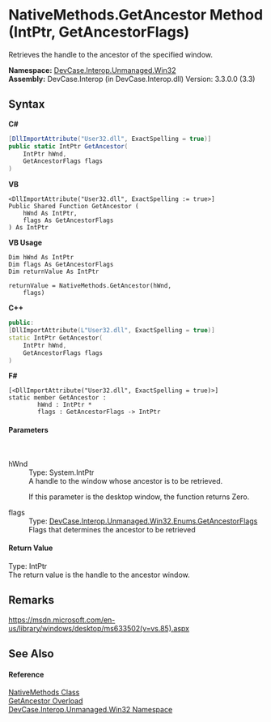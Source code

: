 # NativeMethods.GetAncestor Method (IntPtr, GetAncestorFlags)
 

Retrieves the handle to the ancestor of the specified window.

**Namespace:**&nbsp;<a href="N_DevCase_Interop_Unmanaged_Win32">DevCase.Interop.Unmanaged.Win32</a><br />**Assembly:**&nbsp;DevCase.Interop (in DevCase.Interop.dll) Version: 3.3.0.0 (3.3)

## Syntax

**C#**<br />
``` C#
[DllImportAttribute("User32.dll", ExactSpelling = true)]
public static IntPtr GetAncestor(
	IntPtr hWnd,
	GetAncestorFlags flags
)
```

**VB**<br />
``` VB
<DllImportAttribute("User32.dll", ExactSpelling := true>]
Public Shared Function GetAncestor ( 
	hWnd As IntPtr,
	flags As GetAncestorFlags
) As IntPtr
```

**VB Usage**<br />
``` VB Usage
Dim hWnd As IntPtr
Dim flags As GetAncestorFlags
Dim returnValue As IntPtr

returnValue = NativeMethods.GetAncestor(hWnd, 
	flags)
```

**C++**<br />
``` C++
public:
[DllImportAttribute(L"User32.dll", ExactSpelling = true)]
static IntPtr GetAncestor(
	IntPtr hWnd, 
	GetAncestorFlags flags
)
```

**F#**<br />
``` F#
[<DllImportAttribute("User32.dll", ExactSpelling = true)>]
static member GetAncestor : 
        hWnd : IntPtr * 
        flags : GetAncestorFlags -> IntPtr 

```


#### Parameters
&nbsp;<dl><dt>hWnd</dt><dd>Type: System.IntPtr<br />A handle to the window whose ancestor is to be retrieved. 

 If this parameter is the desktop window, the function returns Zero.</dd><dt>flags</dt><dd>Type: <a href="T_DevCase_Interop_Unmanaged_Win32_Enums_GetAncestorFlags">DevCase.Interop.Unmanaged.Win32.Enums.GetAncestorFlags</a><br />Flags that determines the ancestor to be retrieved</dd></dl>

#### Return Value
Type: IntPtr<br />The return value is the handle to the ancestor window.

## Remarks
<a href="https://msdn.microsoft.com/en-us/library/windows/desktop/ms633502(v=vs.85).aspx" target="_blank">https://msdn.microsoft.com/en-us/library/windows/desktop/ms633502(v=vs.85).aspx</a>

## See Also


#### Reference
<a href="T_DevCase_Interop_Unmanaged_Win32_NativeMethods">NativeMethods Class</a><br /><a href="Overload_DevCase_Interop_Unmanaged_Win32_NativeMethods_GetAncestor">GetAncestor Overload</a><br /><a href="N_DevCase_Interop_Unmanaged_Win32">DevCase.Interop.Unmanaged.Win32 Namespace</a><br />
